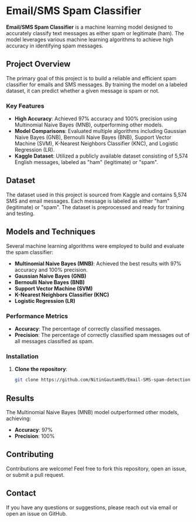 # Email/SMS Spam Classifier

**Email/SMS Spam Classifier** is a machine learning model designed to accurately classify text messages as either spam or legitimate (ham). The model leverages various machine learning algorithms to achieve high accuracy in identifying spam messages.

## Project Overview

The primary goal of this project is to build a reliable and efficient spam classifier for emails and SMS messages. By training the model on a labeled dataset, it can predict whether a given message is spam or not.

### Key Features

- **High Accuracy**: Achieved 97% accuracy and 100% precision using Multinomial Naive Bayes (MNB), outperforming other models.
- **Model Comparisons**: Evaluated multiple algorithms including Gaussian Naive Bayes (GNB), Bernoulli Naive Bayes (BNB), Support Vector Machine (SVM), K-Nearest Neighbors Classifier (KNC), and Logistic Regression (LR).
- **Kaggle Dataset**: Utilized a publicly available dataset consisting of 5,574 English messages, labeled as "ham" (legitimate) or "spam".

## Dataset

The dataset used in this project is sourced from Kaggle and contains 5,574 SMS and email messages. Each message is labeled as either "ham" (legitimate) or "spam". The dataset is preprocessed and ready for training and testing.

## Models and Techniques

Several machine learning algorithms were employed to build and evaluate the spam classifier:

- **Multinomial Naive Bayes (MNB)**: Achieved the best results with 97% accuracy and 100% precision.
- **Gaussian Naive Bayes (GNB)**
- **Bernoulli Naive Bayes (BNB)**
- **Support Vector Machine (SVM)**
- **K-Nearest Neighbors Classifier (KNC)**
- **Logistic Regression (LR)**

### Performance Metrics

- **Accuracy**: The percentage of correctly classified messages.
- **Precision**: The percentage of correctly classified spam messages out of all messages classified as spam.

### Installation

1. **Clone the repository**:
   ```bash
   git clone https://github.com/NitinGautam05/Email-SMS-spam-detection.git
   ```

## Results

The Multinomial Naive Bayes (MNB) model outperformed other models, achieving:

- **Accuracy**: 97%
- **Precision**: 100%

## Contributing

Contributions are welcome! Feel free to fork this repository, open an issue, or submit a pull request.

## Contact

If you have any questions or suggestions, please reach out via email or open an issue on GitHub.
